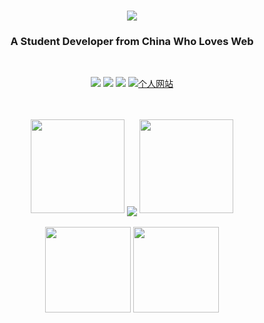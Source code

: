 <h1 align="center">
  <a href="https://igdragon.top">
    <img src="https://readme-typing-svg.herokuapp.com?size=27&center=true&vCenter=true&width=850&lines=Hi+%2C+I'm+P1Kaj1uu%EF%BC%81%E9%9B%B6%E5%A3%B9%E5%B9%B4%E5%A4%8F%EF%BC%8C%E7%94%9F%E4%BA%8E%E5%8D%97%E6%96%B9%EF%BC%81%E6%AC%A2%E8%BF%8E%E6%82%A8%E6%9D%A5%E5%88%B0%E6%88%91%E7%9A%84GitHub%EF%BC%81" />
  </a>
</h1>
<h3 align="center">A Student Developer from China Who Loves Web</h3>
<br>
<!-- 徽章start -->
<p align="center">
  <!-- Github徽章 -->
  <a href="https://github.com/P1Kaj1uu" target="_blank"><img src="https://img.shields.io/badge/GitHub-P1Kaj1uu-brightgreen"></a>
  <!-- Gitee徽章 -->
  <a href="https://gitee.com/P1Kaj1uou" target="_blank"><img src="https://img.shields.io/badge/Gitee-P1Kaj1uou-orange"></a>
  <!-- CSDN徽章 -->
 <a href="https://blog.csdn.net/D891523233?type=blog" target="_blank"><img src="https://img.shields.io/badge/CSDN-%E4%B8%AA%E4%BA%BA%E5%8D%9A%E5%AE%A2-yellow"></a>
  <!-- 个人网站徽章 -->
  <a href="https://igdragon.top" target="_blank">
    <img src="https://img.shields.io/badge/website-%E4%B8%AA%E4%BA%BA%E7%BD%91%E7%AB%99-blue" alt="个人网站">
  </a>
</p>
<!-- 徽章end -->
<br>
<br>
<!-- Github连续打卡start -->
<div align="center">
  <img width="150" src="https://cdn.jsdelivr.net/gh/sun0225SUN/photos/images/202108300310676.png" />
  <img align="center" src="https://github-readme-streak-stats.herokuapp.com/?user=P1Kaj1uu&theme=dark&hide_border=true" />
  <img width="150" src="https://cdn.jsdelivr.net/gh/sun0225SUN/photos/images/202108300312623.png" />
</div>
<!-- Github连续打卡end -->
<br>
<!-- 统计卡片start -->
<div align="center">
  <img height="137px" src="https://github-readme-stats.vercel.app/api?username=P1Kaj1uu&hide_title=true&hide_border=true&show_icons=trueline_height=21&text_color=000&icon_color=000&bg_color=0,df614c,c55b64,a15285&theme=radical" />
  <img height="137px" src="https://github-readme-stats.vercel.app/api/top-langs/?username=P1Kaj1uu&hide_title=true&hide_border=true&layout=compact&langs_count=6&text_color=000&icon_color=fff&bg_color=0,df614c,c55b64,a15285&theme=graywhite" />
</div>
<!-- 统计卡片end -->


